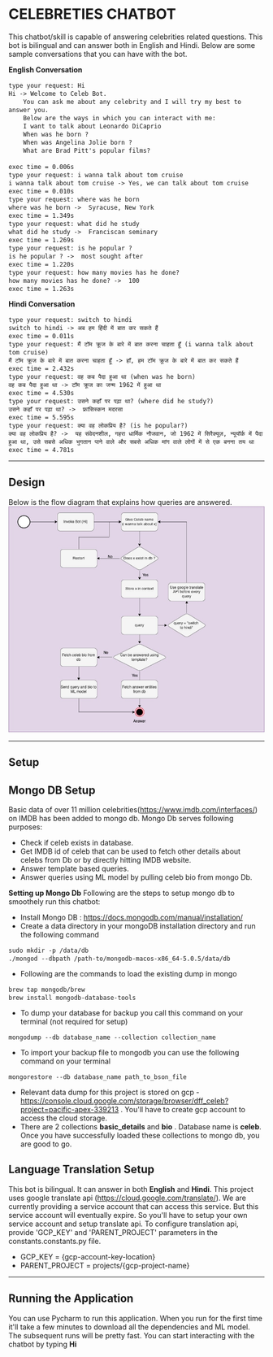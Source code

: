 # CELEBRETIES CHATBOT
This chatbot/skill is capable of answering celebrities related questions. This bot is bilingual and can answer both in English and Hindi. Below are some sample
conversations that you can have with the bot.

**English Conversation**
```
type your request: Hi
Hi -> Welcome to Celeb Bot.
    You can ask me about any celebrity and I will try my best to answer you.
    Below are the ways in which you can interact with me:
    I want to talk about Leonardo DiCaprio
    When was he born ?
    When was Angelina Jolie born ?
    What are Brad Pitt's popular films?
    
exec time = 0.006s
type your request: i wanna talk about tom cruise
i wanna talk about tom cruise -> Yes, we can talk about tom cruise
exec time = 0.010s
type your request: where was he born
where was he born ->  Syracuse, New York
exec time = 1.349s
type your request: what did he study
what did he study ->  Franciscan seminary
exec time = 1.269s
type your request: is he popular ?
is he popular ? ->  most sought after
exec time = 1.220s
type your request: how many movies has he done?
how many movies has he done? ->  100
exec time = 1.263s
```
**Hindi Conversation**
```
type your request: switch to hindi
switch to hindi -> अब हम हिंदी में बात कर सकते हैं
exec time = 0.011s
type your request: मैं टॉम क्रूज के बारे में बात करना चाहता हूँ (i wanna talk about tom cruise)
मैं टॉम क्रूज के बारे में बात करना चाहता हूँ -> हाँ, हम टॉम क्रूज के बारे में बात कर सकते हैं
exec time = 2.432s
type your request: वह कब पैदा हुआ था (when was he born)
वह कब पैदा हुआ था -> टॉम क्रूज का जन्म 1962 में हुआ था
exec time = 4.530s
type your request: उसने कहाँ पर पढ़ा था? (where did he study?)
उसने कहाँ पर पढ़ा था? ->  फ्रांसिस्कन मदरसा
exec time = 5.595s
type your request: क्या वह लोकप्रिय है? (is he popular?)
क्या वह लोकप्रिय है? ->  यह संवेदनशील, गहरा धार्मिक नौजवान, जो 1962 में सिरैक्यूज़, न्यूयॉर्क में पैदा हुआ था, उसे सबसे अधिक भुगतान पाने वाले और सबसे अधिक मांग वाले लोगों में से एक बनना तय था
exec time = 4.781s
```

------------
## Design
Below is the flow diagram that explains how queries are answered.
![alt text for screen readers](dff_flow_diagram.jpeg "Chatbot flow diagram")

------------
## Setup

## Mongo DB Setup
Basic data of over 11 million celebrities(https://www.imdb.com/interfaces/) on IMDB has been added to mongo db. Mongo Db serves following purposes:
- Check if celeb exists in database.
- Get IMDB id of celeb that can be used to fetch other details about celebs from Db or by directly hitting IMDB website.
- Answer template based queries.
- Answer queries using ML model by pulling celeb bio from mongo Db.

**Setting up Mongo Db**
Following are the steps to setup mongo db to smoothely run this chatbot:

- Install Mongo DB : https://docs.mongodb.com/manual/installation/
- Create a data directory in your mongoDB installation directory and run the following command
```
sudo mkdir -p /data/db
./mongod --dbpath /path-to/mongodb-macos-x86_64-5.0.5/data/db
```

- Following are the commands to load the existing dump in mongo
```
brew tap mongodb/brew
brew install mongodb-database-tools
```

- To dump your database for backup you call this command on your terminal (not required for setup)

```
mongodump --db database_name --collection collection_name
```
- To import your backup file to mongodb you can use the following command on your terminal
```
mongorestore --db database_name path_to_bson_file
```
- Relevant data dump for this project is stored on gcp - https://console.cloud.google.com/storage/browser/dff_celeb?project=pacific-apex-339213 . You'll have to create gcp account to access the cloud storage.
- There are 2 collections **basic_details** and **bio** . Database name is **celeb**. Once you have successfully loaded these collections to mongo db, you are good to go.

## Language Translation Setup

This bot is bilingual. It can answer in both **English** and **Hindi**. This project uses google translate api (https://cloud.google.com/translate/). We are currently providing a service account that can access this service. But this service account will eventually expire. So you'll have to setup your own service account and setup translate api.
To configure translation api, provide 'GCP_KEY' and 'PARENT_PROJECT' parameters in the constants.constants.py file.
- GCP_KEY = {gcp-account-key-location}
- PARENT_PROJECT = projects/{gcp-project-name}

-----------
## Running the Application
You can use Pycharm to run this application. When you run for the first time it'll take a few minutes to download all the dependencies and ML model. The subsequent runs will be pretty fast. You can start interacting with the chatbot by typing **Hi**
